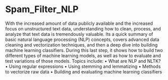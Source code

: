 # Spam_Filter_NLP
With the increased amount of data publicly available and the increased focus on unstructured text data, understanding how to clean, process, and analyze that text data is tremendously valuable. Its a quick summary of basic natural language processing (NLP) concepts, covers advanced data cleaning and vectorization techniques, and then a deep dive into building machine learning classifiers. 
During this last step, it shows how to build two different types of machine learning models, as well as how to evaluate and test variations of those models.
Topics include:
•	What are NLP and NLTK?
•	Using regular expressions
•	Using stemming and lemmatizing
•	Methods to vectorize raw data
•	Building and evaluating machine learning classifiers

